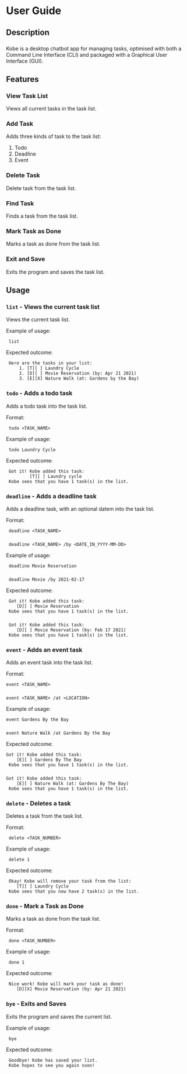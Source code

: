 # User Guide

## Description

### 
Kobe is a desktop chatbot app for managing tasks, optimised with both a Command Line Interface (CLI)
and packaged with a Graphical User Interface (GUI).

## Features 


### View Task List
Views all current tasks in the task list.

### Add Task
Adds three kinds of task to the task list:
1. Todo
2. Deadline
3. Event

### Delete Task
Delete task from the task list.

### Find Task
Finds a task from the task list.

### Mark Task as Done
Marks a task as done from the task list.

### Exit and Save
Exits the program and saves the task list.


## Usage

### `list` - Views the current task list

Views the current task list.

Example of usage:

     list
    
Expected outcome:

     Here are the tasks in your list:
         1. [T][ ] Laundry Cycle 
         2. [D][ ] Movie Reservation (by: Apr 21 2021)
         3. [E][X] Nature Walk (at: Gardens by the Bay)


### `todo` - Adds a todo task

Adds a todo task into the task list.

Format:

     todo <TASK_NAME>

Example of usage:

     todo Laundry Cycle
    
Expected outcome:

     Got it! Kobe added this task:
             [T][ ] Laundry cycle 
     Kobe sees that you have 1 task(s) in the list.

### `deadline` - Adds a deadline task

Adds a deadline task, with an optional datem into the task list.

Format:

     deadline <TASK_NAME>
###
     deadline <TASK_NAME> /by <DATE_IN_YYYY-MM-DD>

Example of usage:

     
     deadline Movie Reservation
###    
     deadline Movie /by 2021-02-17
    
Expected outcome:

     Got it! Kobe added this task:
        [D][ ] Movie Reservation
     Kobe sees that you have 1 task(s) in the list.
###     
     Got it! Kobe added this task:
        [D][ ] Movie Reservation (by: Feb 17 2021)
     Kobe sees that you have 1 task(s) in the list.

### `event` - Adds an event task

Adds an event task into the task list.

Format:

    event <TASK_NAME>
###
    event <TASK_NAME> /at <LOCATION>

Example of usage:

    event Gardens By the Bay
###
    event Nature Walk /at Gardens By the Bay
    
Expected outcome:

    Got it! Kobe added this task:
        [E][ ] Gardens By The Bay
     Kobe sees that you have 1 task(s) in the list.
###
    Got it! Kobe added this task:
        [E][ ] Nature Walk (at: Gardens By The Bay)
     Kobe sees that you have 1 task(s) in the list.

### `delete` - Deletes a task

Deletes a task from the task list.

Format:

     delete <TASK_NUMBER>

Example of usage:

     delete 1
    
Expected outcome:

     Okay! Kobe will remove your task from the list:
        [T][ ] Laundry Cycle 
     Kobe sees that you now have 2 task(s) in the list.
     
### `done` - Mark a Task as Done

Marks a task as done from the task list.

Format:

     done <TASK_NUMBER>

Example of usage:

     done 1
    
Expected outcome:

     Nice work! Kobe will mark your task as done!
        [D][X] Movie Reservation (by: Apr 21 2021)

### `bye` - Exits and Saves

Exits the program and saves the current list.

Example of usage:

     bye
    
Expected outcome:

     Goodbye! Kobe has saved your list.
     Kobe hopes to see you again soon!
    
###